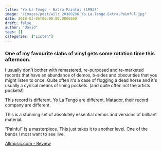 ```yaml
---
title: "Yo La Tengo - Extra Painful (1993)"
image: "/images/post/wilt_20180206_Yo.La.Tengo.Extra.Painful.jpg"
date: 2018-02-06T00:00:00.0000000
draft: false
author: "David"
tags: []
categories: ["Listen"]
---
```

### One of my favourite slabs of vinyl gets some rotation time this afternoon.   
  
I usually don't bother with remastered, re-purposed and re-marketed records that have an abundance of demos, b-sides and obscurities that you might listen to once. Quite often it's a case of flogging a dead horse and it's usually a cynical means of lining pockets. (and quite often not the artists pockets!)  
  
This record is different. Yo La Tengo are different. Matador, their record company are different.  
  
This is a stunning set of absolutely essential demos and versions of brilliant material.   
  
"Painful" is a masterpiece. This just takes it to another level. One of the bands I most want to see live.

 [Allmusic.com - Review](https://www.allmusic.com/album/painful-mw0000102909)